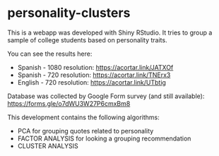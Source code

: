 # personality-clusters
This is a webapp was developed with Shiny RStudio. It tries to group a sample of college students based on personality traits.

You can see the results here:
* Spanish - 1080 resolution: https://acortar.link/JATXOf
* Spanish - 720 resolution: https://acortar.link/TNErx3
* English - 720 resolution: https://acortar.link/UTbtig

Database was collected by Google Form survey (and still available): https://forms.gle/o7dWU3W27P6cmxBm8

This development contains the following algorithms:

* PCA for grouping quotes related to personality
* FACTOR ANALYSIS for looking a grouping recommendation
* CLUSTER ANALYSIS
